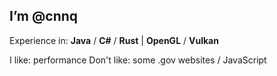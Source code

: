 I’m @cnnq
---

Experience in:  **Java** / **C#** / **Rust** | **OpenGL** / **Vulkan**

I like:  performance
Don't like:  some .gov websites / JavaScript

<!---
cnnq/cnnq is a ✨ special ✨ repository because its `README.md` (this file) appears on your GitHub profile.
You can click the Preview link to take a look at your changes.
--->
